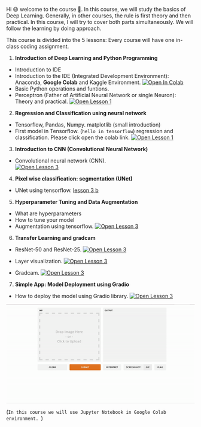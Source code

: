 
Hi 😃 welcome to the course 👻.
In this course, we will study the basics of Deep Learning. Generally, in other courses, the rule is first theory and then practical. In this course, I will try to cover both parts simultaneously. We will follow the learning by doing approach.

This course is divided into the 5 lessons: Every course will have one in-class coding assignment.  

1. **Introduction of Deep Learning and Python Programming** 
- Introduction to IDE 
- Introduction to the IDE (Integrated Development Environment): Anaconda, **Google Colab** and Kaggle Environment. [![Open In Colab](https://colab.research.google.com/assets/colab-badge.svg)](https://colab.research.google.com/drive/1Qq5bEuCC8kRjKMidPuakuGKD9vkGCgKy?usp=sharing)
- Basic Python operations and funtions. 
- Perceptron (Father of Artificial Neural Network or single Neuron): Theory and practical. 
 [![Open Lesson 1](https://colab.research.google.com/assets/colab-badge.svg)](https://colab.research.google.com/drive/1mA6NDQjVKX5SU7a6n1uBXsX9QXtQjZzg?usp=sharing) 

2. **Regression and Classification using neural network**
- Tensorflow, Pandas, Numpy. matplotlib (small introduction)
- First model in Tensorflow. (`hello in tensorflow`) regression and classification. Please click open the colab link.
[![Open Lesson 1](https://colab.research.google.com/assets/colab-badge.svg)](https://colab.research.google.com/drive/1DkqABWgCNfdm-6PTVsOoVt4bwsm2FPyI?usp=sharing)

3. **Introduction to CNN (Convolutional Neural Network)**
- Convolutional neural network (CNN).  
[![Open Lesson 3](https://colab.research.google.com/assets/colab-badge.svg)](https://colab.research.google.com/drive/1b5NNpnUBQYPORI41nJGznUAQx_TjsrmY?usp=sharing) 

4. **Pixel wise classification: segmentation (UNet)**
- UNet using tensorflow. [lesson 3 b](https://www.kaggle.com/sumitai/lung-segmentation-from-chest-x-ray-dataset?scriptVersionId=54480345)

5. **Hyperparameter Tuning and Data Augmentation**
- What are hyperparameters 
- How to tune your model 
- Augmentation using tensorflow. 
[![Open Lesson 3](https://colab.research.google.com/assets/colab-badge.svg)](https://colab.research.google.com/drive/1JI-2hV3T2DSRbvSSx9qQLUbZzISo2PAw?usp=sharing)

6. **Transfer Learning and gradcam**
- ResNet-50 and ResNet-25. [![Open Lesson 3](https://colab.research.google.com/assets/colab-badge.svg)](https://colab.research.google.com/drive/1C_naovUBb9Gmavs-xjlWiu1RiNAZy76r?usp=sharing)

- Layer visualization. [![Open Lesson 3](https://colab.research.google.com/assets/colab-badge.svg)](https://colab.research.google.com/drive/10-6L4DGPflyO_BT5KSPKPrGjc70aWETm?usp=sharing)

- Gradcam. [![Open Lesson 3](https://colab.research.google.com/assets/colab-badge.svg)](https://colab.research.google.com/github/keras-team/keras-io/blob/master/examples/vision/ipynb/grad_cam.ipynb#scrollTo=ukGzvpJfxtax)

7. **Simple App: Model Deployment using Gradio**
- How to deploy the model using Gradio library. 
[![Open Lesson 3](https://colab.research.google.com/assets/colab-badge.svg)](https://colab.research.google.com/drive/1B-_kWaaxGbRL1OKy29-lhghoB2tJ_Tws?usp=sharing)

<img align="center" src="ezgif.com-gif-maker%20(1).gif" width="800" />

(`In this course we will use Jupyter Notebook in Google Colab environment. `)
